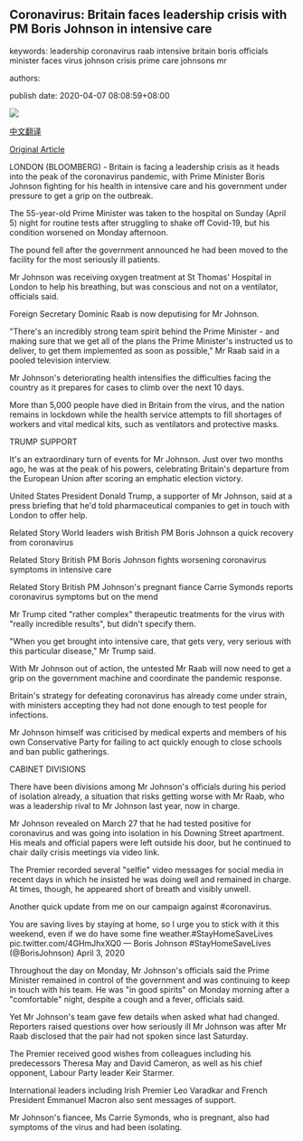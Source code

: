 ## Coronavirus: Britain faces leadership crisis with PM Boris Johnson in intensive care

keywords: leadership coronavirus raab intensive britain boris officials minister faces virus johnson crisis prime care johnsons mr

authors: 

publish date: 2020-04-07 08:08:59+08:00

![](https://www.straitstimes.com/sites/default/files/media-brightcove/6147571420001.jpg)

[中文翻译](Coronavirus%3A%20Britain%20faces%20leadership%20crisis%20with%20PM%20Boris%20Johnson%20in%20intensive%20care_zh.md)

[Original Article](https://www.straitstimes.com/world/europe/britain-faces-leadership-crisis-with-pm-boris-johnson-in-intensive-care)

LONDON (BLOOMBERG) - Britain is facing a leadership crisis as it heads into the peak of the coronavirus pandemic, with Prime Minister Boris Johnson fighting for his health in intensive care and his government under pressure to get a grip on the outbreak.

The 55-year-old Prime Minister was taken to the hospital on Sunday (April 5) night for routine tests after struggling to shake off Covid-19, but his condition worsened on Monday afternoon.

The pound fell after the government announced he had been moved to the facility for the most seriously ill patients.

Mr Johnson was receiving oxygen treatment at St Thomas' Hospital in London to help his breathing, but was conscious and not on a ventilator, officials said.

Foreign Secretary Dominic Raab is now deputising for Mr Johnson.

"There's an incredibly strong team spirit behind the Prime Minister - and making sure that we get all of the plans the Prime Minister's instructed us to deliver, to get them implemented as soon as possible," Mr Raab said in a pooled television interview.

Mr Johnson's deteriorating health intensifies the difficulties facing the country as it prepares for cases to climb over the next 10 days.

More than 5,000 people have died in Britain from the virus, and the nation remains in lockdown while the health service attempts to fill shortages of workers and vital medical kits, such as ventilators and protective masks.

TRUMP SUPPORT

It's an extraordinary turn of events for Mr Johnson. Just over two months ago, he was at the peak of his powers, celebrating Britain's departure from the European Union after scoring an emphatic election victory.

United States President Donald Trump, a supporter of Mr Johnson, said at a press briefing that he'd told pharmaceutical companies to get in touch with London to offer help.

Related Story World leaders wish British PM Boris Johnson a quick recovery from coronavirus

Related Story British PM Boris Johnson fights worsening coronavirus symptoms in intensive care

Related Story British PM Johnson's pregnant fiance Carrie Symonds reports coronavirus symptoms but on the mend

Mr Trump cited "rather complex" therapeutic treatments for the virus with "really incredible results", but didn't specify them.

"When you get brought into intensive care, that gets very, very serious with this particular disease," Mr Trump said.

With Mr Johnson out of action, the untested Mr Raab will now need to get a grip on the government machine and coordinate the pandemic response.

Britain's strategy for defeating coronavirus has already come under strain, with ministers accepting they had not done enough to test people for infections.

Mr Johnson himself was criticised by medical experts and members of his own Conservative Party for failing to act quickly enough to close schools and ban public gatherings.

CABINET DIVISIONS

There have been divisions among Mr Johnson's officials during his period of isolation already, a situation that risks getting worse with Mr Raab, who was a leadership rival to Mr Johnson last year, now in charge.

Mr Johnson revealed on March 27 that he had tested positive for coronavirus and was going into isolation in his Downing Street apartment. His meals and official papers were left outside his door, but he continued to chair daily crisis meetings via video link.

The Premier recorded several "selfie" video messages for social media in recent days in which he insisted he was doing well and remained in charge. At times, though, he appeared short of breath and visibly unwell.

Another quick update from me on our campaign against \#coronavirus.



You are saving lives by staying at home, so I urge you to stick with it this weekend, even if we do have some fine weather.\#StayHomeSaveLives pic.twitter.com/4GHmJhxXQ0 — Boris Johnson \#StayHomeSaveLives (@BorisJohnson) April 3, 2020

Throughout the day on Monday, Mr Johnson's officials said the Prime Minister remained in control of the government and was continuing to keep in touch with his team. He was "in good spirits" on Monday morning after a "comfortable" night, despite a cough and a fever, officials said.

Yet Mr Johnson's team gave few details when asked what had changed. Reporters raised questions over how seriously ill Mr Johnson was after Mr Raab disclosed that the pair had not spoken since last Saturday.

The Premier received good wishes from colleagues including his predecessors Theresa May and David Cameron, as well as his chief opponent, Labour Party leader Keir Starmer.

International leaders including Irish Premier Leo Varadkar and French President Emmanuel Macron also sent messages of support.

Mr Johnson's fiancee, Ms Carrie Symonds, who is pregnant, also had symptoms of the virus and had been isolating.